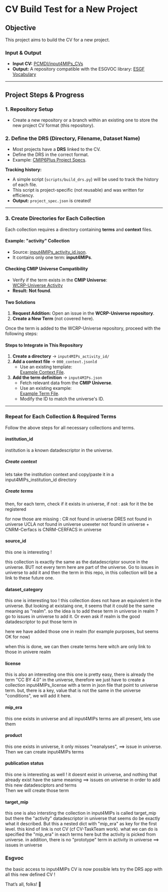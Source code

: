 # CV Build Test for a New Project  

## Objective  
This project aims to build the CV for a new project.  

### **Input & Output**  
- **Input CV:** [PCMDI/input4MIPs_CVs](https://github.com/PCMDI/input4MIPs_CVs/tree/main/CVs)  
- **Output:** A repository compatible with the ESGVOC library: [ESGF Vocabulary](https://esgf.github.io/esgf-vocab/)  

---

## **Project Steps & Progress**  

### **1. Repository Setup**  
- Create a new repository or a branch within an existing one to store the new project CV format (this repository).  

### **2. Define the DRS (Directory, Filename, Dataset Name)**  
- Most projects have a **DRS** linked to the CV.  
- Define the DRS in the correct format.  
- Example: [CMIP6Plus Project Specs](https://github.com/WCRP-CMIP/CMIP6Plus_CVs/blob/esgvoc/project_specs.json).  

**Tracking history:**  
- A simple script (`scripts/build_drs.py`) will be used to track the history of each file.  
- This script is project-specific (not reusable) and was written for efficiency.  
- **Output:** `project_spec.json` is created!  

---

### **3. Create Directories for Each Collection**  
Each collection requires a directory containing **terms** and **context** files.  

#### **Example: "activity" Collection**  
- Source: [input4MIPs_activity_id.json](https://github.com/PCMDI/input4MIPs_CVs/blob/main/CVs/input4MIPs_activity_id.json).  
- It contains only one term: **input4MIPs**.  

#### **Checking CMIP Universe Compatibility**  
- Verify if the term exists in the **CMIP Universe**:  
  [WCRP-Universe Activity](https://github.com/WCRP-CMIP/WCRP-universe/tree/esgvoc/activity)  
- **Result:** **Not found**.  

#### **Two Solutions**  
1. **Request Addition:** Open an issue in the **WCRP-Universe repository**.  
2. **Create a New Term** (not covered here).  

Once the term is added to the WCRP-Universe repository, proceed with the following steps:  

#### **Steps to Integrate in This Repository**  
1. **Create a directory** → `input4MIPs_activity_id/`  
2. **Add a context file** → `000_context.jsonld`  
   - Use an existing template:  
     [Example Context File](https://github.com/WCRP-CMIP/CMIP6Plus_CVs/blob/esgvoc/activity_id/000_context.jsonld).  
3. **Add the term definition** → `input4MIPs.json`  
   - Fetch relevant data from the **CMIP Universe**.  
   - Use an existing example:  
     [Example Term File](https://github.com/WCRP-CMIP/CMIP6Plus_CVs/blob/esgvoc/activity_id/cmip.json).  
   - Modify the ID to match the universe's ID.  

---

### **Repeat for Each Collection & Required Terms**  
Follow the above steps for all necessary collections and terms. 


#### institution_id 

institution is a known datadescriptor in the universe. 
##### Create context

lets take the institution context and copy/paste it in a input4MIPs_institution_id directory  

##### Create terms

then, for each term, check if it exists in universe, if not : ask for it the be registered 

for now those are missing : 
CR not found in universe
DRES not found in universe
UCLA not found in universe
uoexeter not found in universe
+ 
CNRM-Cerfacs is CNRM-CERFACS in universe 


#### source_id 
this one is interesting ! 

this collection is exactly the same as the datadescriptor source in the universe. 
BUT not every term here are part of the universe. Go to issues in universe to add it 
and then the term in this repo, in this collection will be a link to these future one. 

#### dataset_category

this one is interesting too ! 
this collection does not have an equivalent in the universe. But looking at existaing one, it seems that it could be the same meaning as "realm". so the idea is to add these term in universe in realm ? go to issues in universe to add it. Or even ask if realm is the good datadescriptor to put those term in 

here we have added those one in realm (for example purposes, but seems OK for now)  

when this is done, we can then create terms here witch are only link to those in univere realm 


#### license 
this is also an interesting one
this one is pretty easy, there is already the term "CC BY 4.0" in the universe, therefore we just have to create a collection input4MIPs_license with a term in json file that point to universe term. 
but, there is a key, value that is not the same in the universe "conditions", we will add it here. 

#### mip_era 

this one exists in universe and all input4MIPs terms are all present, lets use them 

#### product 

this one exists in universe, it only misses "reanalyses", ==> issue in universe. Then we can create input4MIPs terms

#### publication status
this one is interesting as well ! 
it doesnt exist in universe, and nothing that already exist have the same meaning  ==> issues on universe in order to add this new datadesciptors and terms  
Then we will create those term 

#### target_mip
this one is also intersting 
the collection in input4MIPs is called target_mip but there the "activity" datadescriptor in universe that seems do be exactly what it described. But this a nested dict with "mip_era" as key for the first level. this kind of link is not CV (cf CV-TaskTeam work). what we can do is specified the "mip_era" in each terms here but the activity is picked from universe. 
in addition, there is no "prototype" term in activity in universe ==> issues in universe


### Esgvoc
the basic access to input4MIPs CV is now possible
lets try the DRS app with all this new defined CV !



That’s all, folks! 🚀
